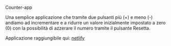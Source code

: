 Counter-app 

Una semplice applicazione che tramite due pulsanti più (+) e meno (-) andiamo ad incrementare e a ridurre un valore inizialmente impostato a zero (0) con la possibilità di azzerare il numero tramite il pulsante Resetta.

Applicazione raggiungibile qui: <a href="https://spectacular-brigadeiros-f4e448.netlify.app/">netlify</a>
